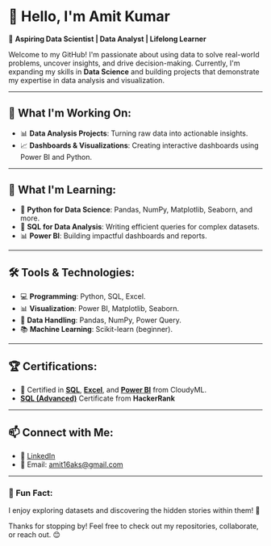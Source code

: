# 👋 Hello, I'm Amit Kumar  

🌟 **Aspiring Data Scientist | Data Analyst | Lifelong Learner**  

Welcome to my GitHub! I'm passionate about using data to solve real-world problems, uncover insights, and drive decision-making. Currently, I'm expanding my skills in **Data Science** and building projects that demonstrate my expertise in data analysis and visualization.  

---

## 🔭 What I'm Working On:  
- 📊 **Data Analysis Projects**: Turning raw data into actionable insights.  
- 📈 **Dashboards & Visualizations**: Creating interactive dashboards using Power BI and Python.
<!--
- 🤖 **Machine Learning Models**: Exploring predictive analytics and AI.  
-->
---

## 🌱 What I'm Learning:  
- 🚀 **Python for Data Science**: Pandas, NumPy, Matplotlib, Seaborn, and more.  
- 📘 **SQL for Data Analysis**: Writing efficient queries for complex datasets.  
- 📊 **Power BI**: Building impactful dashboards and reports.  
<!--
- 📈 **Statistical Analysis & ML**: Supervised and unsupervised learning techniques.  
-->
---

## 🛠️ Tools & Technologies:  
- 💻 **Programming**: Python, SQL, Excel.  
- 📊 **Visualization**: Power BI, Matplotlib, Seaborn.  
- 📂 **Data Handling**: Pandas, NumPy, Power Query.  
- 📚 **Machine Learning**: Scikit-learn (beginner).  

---

## 🏆 Certifications:  
- 📜 Certified in  [**SQL**](https://drive.google.com/file/d/1Tj6TM67Lu7BcZl4ZK0W3_ypjYWv9dB0c/view?usp=drive_link),  [**Excel**](https://drive.google.com/file/d/1V0fj-sCChk4HpjYCiaKBCW0APZlrGf2b/view?usp=drive_link), and  [**Power BI**](https://drive.google.com/file/d/1WiYBmaareWZaGt5DycvaY-nEZQc5WGGc/view?usp=drive_link) from CloudyML.
-   [**SQL (Advanced)**](https://www.hackerrank.com/certificates/23d134a39e6f) Certificate from **HackerRank**
<!--
- 🏅 Completed courses in **Data Analysis & Visualization**.  
-->
---

## 📫 Connect with Me:  
- 💼 [LinkedIn](https://www.linkedin.com/in/amit-fm/)  
- 📧 Email: amit16aks@gmail.com
<!--  
- 🌐 [Portfolio](https://yourportfolio.com)  
-->
---

### 📌 Fun Fact:  
I enjoy exploring datasets and discovering the hidden stories within them! 🚀  

Thanks for stopping by! Feel free to check out my repositories, collaborate, or reach out. 😊
